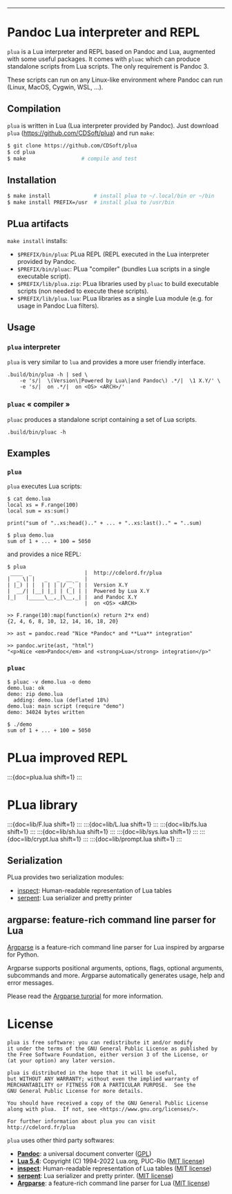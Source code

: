 -------------------------------------------------------------------------------

# Pandoc Lua interpreter and REPL

`plua` is a Lua interpreter and REPL based on Pandoc and Lua, augmented with
some useful packages. It comes with `pluac` which can produce standalone
scripts from Lua scripts. The only requirement is Pandoc 3.

These scripts can run on any Linux-like environment where Pandoc can run
(Linux, MacOS, Cygwin, WSL, ...).

## Compilation

`plua` is written in Lua (Lua interpreter provided by Pandoc). Just download
`plua` (<https://github.com/CDSoft/plua>) and run `make`:

``` sh
$ git clone https://github.com/CDSoft/plua
$ cd plua
$ make                  # compile and test
```

## Installation

``` sh
$ make install              # install plua to ~/.local/bin or ~/bin
$ make install PREFIX=/usr  # install plua to /usr/bin
```

## PLua artifacts

`make install` installs:

- `$PREFIX/bin/plua`: PLua REPL (REPL executed in the Lua interpreter provided
  by Pandoc.
- `$PREFIX/bin/pluac`: PLua "compiler" (bundles Lua scripts in a single
  executable script).
- `$PREFIX/lib/plua.zip`: PLua libraries used by `pluac` to build executable
  scripts (non needed to execute these scripts).
- `$PREFIX/lib/plua.lua`: PLua libraries as a single Lua module (e.g. for usage
  in Pandoc Lua filters).

## Usage

### `plua` interpreter

`plua` is very similar to `lua` and provides a more user friendly interface.

```{cmd="sh"}
.build/bin/plua -h | sed \
    -e 's/|  \(Version\|Powered by Lua\|and Pandoc\) .*/|  \1 X.Y/' \
    -e 's/|  on .*/|  on <OS> <ARCH>/'
```

### `pluac` « compiler »

`pluac` produces a standalone script containing a set of Lua scripts.

```{cmd="sh"}
.build/bin/pluac -h
```

## Examples

### `plua`

`plua` executes Lua scripts:

```
$ cat demo.lua
local xs = F.range(100)
local sum = xs:sum()

print("sum of "..xs:head().." + ... + "..xs:last().." = "..sum)

$ plua demo.lua
sum of 1 + ... + 100 = 5050
```

and provides a nice REPL:

```
$ plua
 ____  _                 |  http://cdelord.fr/plua
|  _ \| |   _   _  __ _  |
| |_) | |  | | | |/ _` | |  Version X.Y
|  __/| |__| |_| | (_| | |  Powered by Lua X.Y
|_|   |_____\__,_|\__,_| |  and Pandoc X.Y
                         |  on <OS> <ARCH>

>> F.range(10):map(function(x) return 2*x end)
{2, 4, 6, 8, 10, 12, 14, 16, 18, 20}

>> ast = pandoc.read "Nice *Pandoc* and **Lua** integration"

>> pandoc.write(ast, "html")
"<p>Nice <em>Pandoc</em> and <strong>Lua</strong> integration</p>"
```

### `pluac`

```
$ pluac -v demo.lua -o demo
demo.lua: ok
demo: zip demo.lua
  adding: demo.lua (deflated 18%)
demo.lua: main script (require "demo")
demo: 34024 bytes written

$ ./demo
sum of 1 + ... + 100 = 5050
```

# PLua improved REPL

:::{doc=plua.lua shift=1}
:::

# PLua library

:::{doc=lib/F.lua shift=1}
:::
:::{doc=lib/L.lua shift=1}
:::
:::{doc=lib/fs.lua shift=1}
:::
:::{doc=lib/sh.lua shift=1}
:::
:::{doc=lib/sys.lua shift=1}
:::
:::{doc=lib/crypt.lua shift=1}
:::
:::{doc=lib/prompt.lua shift=1}
:::

## Serialization

PLua provides two serialization modules:

- [inspect](https://github.com/kikito/inspect.lua): Human-readable representation of Lua tables
- [serpent](https://github.com/pkulchenko/serpent): Lua serializer and pretty printer

## argparse: feature-rich command line parser for Lua

[Argparse](https://github.com/mpeterv/argparse) is a feature-rich command line
parser for Lua inspired by argparse for Python.

Argparse supports positional arguments, options, flags, optional arguments,
subcommands and more. Argparse automatically generates usage, help and error
messages.

Please read the [Argparse turorial](https://argparse.readthedocs.io/) for more
information.

# License

    plua is free software: you can redistribute it and/or modify
    it under the terms of the GNU General Public License as published by
    the Free Software Foundation, either version 3 of the License, or
    (at your option) any later version.

    plua is distributed in the hope that it will be useful,
    but WITHOUT ANY WARRANTY; without even the implied warranty of
    MERCHANTABILITY or FITNESS FOR A PARTICULAR PURPOSE.  See the
    GNU General Public License for more details.

    You should have received a copy of the GNU General Public License
    along with plua.  If not, see <https://www.gnu.org/licenses/>.

    For further information about plua you can visit
    http://cdelord.fr/plua

`plua` uses other third party softwares:

- **[Pandoc](https://pandoc.org/)**: a universal document converter
  ([GPL](https://www.gnu.org/copyleft/gpl.html))
- **[Lua 5.4](http://www.lua.org)**: Copyright (C) 1994-2022 Lua.org, PUC-Rio
  ([MIT license](http://www.lua.org/license.html))
- **[inspect](https://github.com/kikito/inspect.lua)**: Human-readable
  representation of Lua tables ([MIT
  license](https://github.com/kikito/inspect.lua/blob/master/MIT-LICENSE.txt))
- **[serpent](https://github.com/pkulchenko/serpent)**: Lua serializer and
  pretty printer. ([MIT
  license](https://github.com/pkulchenko/serpent/blob/master/LICENSE))
- **[Argparse](https://github.com/mpeterv/argparse)**: a feature-rich command
  line parser for Lua ([MIT
  license](https://github.com/mpeterv/argparse/blob/master/LICENSE))
